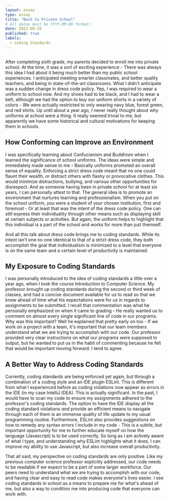 ```yaml
---
layout: essay
type: essay
title: "Back to Private School"
# All dates must be YYYY-MM-DD format!
date: 2023-09-18
published: true
labels:
  - Coding Standards
---
```


<img class="img/going-back-to-private-school-resize.png">

After completing sixth grade, my parents decided to enroll me into private school. At the time, it was a sort of exciting experience - There was always this idea I had about it being much better than my public school experiences. I anticipated meeting smarter classmates, and better quality teachers, and being in state-of-the-art classrooms. What I didn't anticipate was a sudden change in dress code policy. Yep, I was required to wear a uniform to school now. And my shoes had to be black, and I had to wear a belt, although we had the option to buy our uniform shorts in a variety of colors - We were actually restricted to only wearing navy blue, forest green, and red shirts. Up until about a year ago, I never really thought about *why* uniforms at school were a thing. It really seemed trivial to me, but apparently we have some historical and cultural motivations for keeping them in schools.

## How Conforming can Improve an Environment

I was specifically learning about Confucianism and Buddhism when I learned the significance of school uniforms. The ideas were simple and immediately made sense to me - Basically uniforms promoted an overall sense of equality. Enforcing a strict dress code meant that no one could flaunt their wealth, or distract others with flashy or provocative clothes. This would minimize distractions, bullying, and various other opportunities for disrespect. And as someone having been in private school for at least six years, I can personally attest to that. The general idea is to promote an environment that nurtures learning and professionalism. When you put on the school uniform, you were a student of your chosen institution, first and foremost - Or at least that was the intent of the dress code policy. One can still express their individuality through other means such as displaying skill at certain subjects or activities. But again, the uniform helps to highlight that this individual is a part of the school and works for more than just themself.

And all this talk about dress code brings me to coding standards. While its intent isn't one-to-one identical to that of a strict dress code, they both accomplish the goal that individualism is minimized to a level that everyone is on the same team and a certain level of productivity is maintained.

## My Exposure to Coding Standards

I was personally introduced to the idea of coding standards a little over a year ago, when I took the course Introduction to Computer Science. My professor brought up coding standards during the second or third week of classes, and had a concise document available for us to read so that we knew ahead of time what his expectations were for us in regards to assignments to be submitted. I recall that commentation was what he personally emphasized on when it came to grading - He really wanted us to comment on almost every single significant line of code in our programs. Why was this important? Well he explained that pretty early on too - If we work on a project with a team, it's important that our team members understand what we are trying to accomplish with our code. Our professor provided very clear instructions on what our programs were supposed to output, but he wanted to put us in the habit of commenting because he felt that would be important moving forward. I tend to agree.

## A Better Way to Address Coding Standards

Currently, coding standards are being enforced yet again, but through a combination of a coding style and an IDE plugin ESLint. This is different from what I experienced before as coding violations now appear as errors in the IDE (in my case IntelliJ IDEA). This is actually significant. In the past, I would have to scan my code to ensure my assignments adhered to the professor's coding standards. The option to have the IDE display all the coding standard violations *and* provide an efficient means to navigate through each of them is an immense quality of life update to my usual programming routine. Furthermore, ESLint also provides suggestions on how to remedy any syntax errors I include in my code - This is a subtle, but important opportunity for me to further educate myself on how the language (Javascript) is to be used correctly. So long as I am actively aware of what I type, and understanding why ESLint highlights what it does, I can improve my ability to use Javascript, but also increase overall productivity.

That all said, my perspective on coding standards are only positive. Like my previous computer science professor explicitly addressed, our code needs to be readable if we expect to be a part of some larger workforce. Our peers need to understand what we are trying to accomplish with our code, and having clear and easy to read code makes everyone's lives easier. I see coding standards in school as a means to prepare me for what's ahead of me, but also a way to condition me into producing code that everyone can work with.
